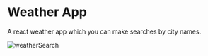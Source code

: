 # Weather App

A react weather app which you can make searches by city names.

![weatherSearch](https://github.com/korkmazcaner/weather-search/assets/125208526/36b1274e-7125-447d-98f4-911d8debce0c)
